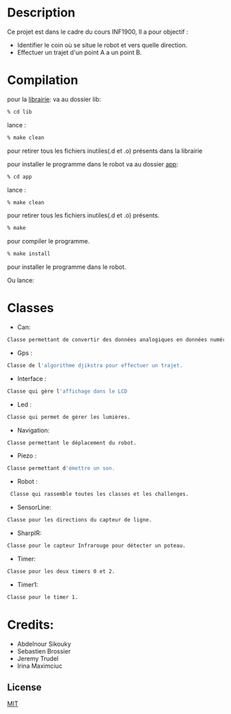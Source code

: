 # Description

Ce projet est dans le cadre du cours INF1900,
Il a pour objectif : 
- Identifier le coin où se situe le robot et vers quelle direction.
- Effectuer un trajet d'un point A a un point B.

# Compilation
pour la [librairie](https://github.com/asikouky/Robot-Project/tree/main/lib): va au dossier lib:
```bash
% cd lib
```
 lance  :

```bash
% make clean
```
pour retirer tous les fichiers inutiles(.d et .o) présents dans la librairie 

pour installer le programme dans le robot va au dossier [app](https://github.com/asikouky/Robot-Project/tree/main/app):
```bash
% cd app
```
lance  :

```bash
% make clean
```
pour retirer tous les fichiers inutiles(.d et .o) présents.

```bash
% make
```
pour compiler le programme.

```bash
% make install
```
pour installer le programme dans le robot.

Ou lance:

# Classes
- Can: 
```bash
Classe permettant de convertir des données analogiques en données numériques.
```
 - Gps :
```bash
Classe de l'algorithme djikstra pour effectuer un trajet.
``` 

- Interface : 
```bash
Classe qui gère l'affichage dans le LCD
``` 
- Led : 
```bash
Classe qui permet de gérer les lumières.
``` 
- Navigation:
```bash
Classe permettant le déplacement du robot.
```  
- Piezo : 
```bash
Classe permettant d'émettre un son.
``` 
- Robot : 
```bash
 Classe qui rassemble toutes les classes et les challenges.
```
- SensorLine: 
```bash
Classe pour les directions du capteur de ligne.
``` 
- SharpIR: 
```bash
Classe pour le capteur Infrarouge pour détecter un poteau.
``` 
- Timer: 
```bash
Classe pour les deux timers 0 et 2.
``` 
- Timer1: 
```bash
Classe pour le timer 1.
``` 

# Credits:
- Abdelnour Sikouky
- Sebastien Brossier
- Jeremy Trudel
- Irina Maximciuc



## License

[MIT](https://choosealicense.com/licenses/mit/)
